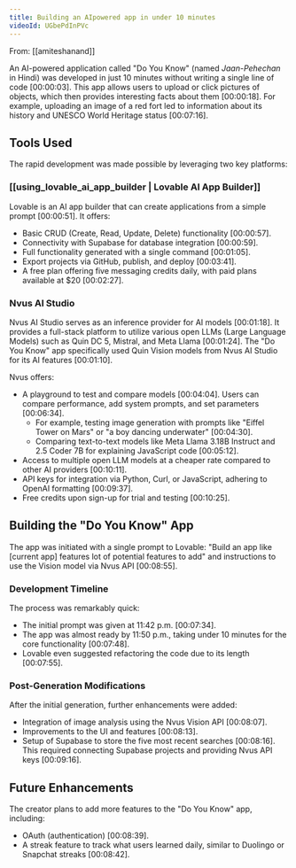 ```yaml
---
title: Building an AIpowered app in under 10 minutes
videoId: UGbePdInPVc
---
```


From: [[amiteshanand]] <br/> 

An AI-powered application called "Do You Know" (named *Jaan-Pehechan* in Hindi) was developed in just 10 minutes without writing a single line of code <a class="yt-timestamp" data-t="00:00:03">[00:00:03]</a>. This app allows users to upload or click pictures of objects, which then provides interesting facts about them <a class="yt-timestamp" data-t="00:00:18">[00:00:18]</a>. For example, uploading an image of a red fort led to information about its history and UNESCO World Heritage status <a class="yt-timestamp" data-t="00:07:16">[00:07:16]</a>.

## Tools Used

The rapid development was made possible by leveraging two key platforms:

### [[using_lovable_ai_app_builder | Lovable AI App Builder]]
Lovable is an AI app builder that can create applications from a simple prompt <a class="yt-timestamp" data-t="00:00:51">[00:00:51]</a>.
It offers:
*   Basic CRUD (Create, Read, Update, Delete) functionality <a class="yt-timestamp" data-t="00:00:57">[00:00:57]</a>.
*   Connectivity with Supabase for database integration <a class="yt-timestamp" data-t="00:00:59">[00:00:59]</a>.
*   Full functionality generated with a single command <a class="yt-timestamp" data-t="00:01:05">[00:01:05]</a>.
*   Export projects via GitHub, publish, and deploy <a class="yt-timestamp" data-t="00:03:41">[00:03:41]</a>.
*   A free plan offering five messaging credits daily, with paid plans available at $20 <a class="yt-timestamp" data-t="00:02:27">[00:02:27]</a>.

### Nvus AI Studio
Nvus AI Studio serves as an inference provider for AI models <a class="yt-timestamp" data-t="00:01:18">[00:01:18]</a>. It provides a full-stack platform to utilize various open LLMs (Large Language Models) such as Quin DC 5, Mistral, and Meta Llama <a class="yt-timestamp" data-t="00:01:24">[00:01:24]</a>. The "Do You Know" app specifically used Quin Vision models from Nvus AI Studio for its AI features <a class="yt-timestamp" data-t="00:01:10">[00:01:10]</a>.

Nvus offers:
*   A playground to test and compare models <a class="yt-timestamp" data-t="00:04:04">[00:04:04]</a>. Users can compare performance, add system prompts, and set parameters <a class="yt-timestamp" data-t="00:06:34">[00:06:34]</a>.
    *   For example, testing image generation with prompts like "Eiffel Tower on Mars" or "a boy dancing underwater" <a class="yt-timestamp" data-t="00:04:30">[00:04:30]</a>.
    *   Comparing text-to-text models like Meta Llama 3.18B Instruct and 2.5 Coder 7B for explaining JavaScript code <a class="yt-timestamp" data-t="00:05:12">[00:05:12]</a>.
*   Access to multiple open LLM models at a cheaper rate compared to other AI providers <a class="yt-timestamp" data-t="00:10:11">[00:10:11]</a>.
*   API keys for integration via Python, Curl, or JavaScript, adhering to OpenAI formatting <a class="yt-timestamp" data-t="00:09:37">[00:09:37]</a>.
*   Free credits upon sign-up for trial and testing <a class="yt-timestamp" data-t="00:10:25">[00:10:25]</a>.

## Building the "Do You Know" App

The app was initiated with a single prompt to Lovable: "Build an app like [current app] features lot of potential features to add" and instructions to use the Vision model via Nvus API <a class="yt-timestamp" data-t="00:08:55">[00:08:55]</a>.

### Development Timeline
The process was remarkably quick:
*   The initial prompt was given at 11:42 p.m. <a class="yt-timestamp" data-t="00:07:34">[00:07:34]</a>.
*   The app was almost ready by 11:50 p.m., taking under 10 minutes for the core functionality <a class="yt-timestamp" data-t="00:07:48">[00:07:48]</a>.
*   Lovable even suggested refactoring the code due to its length <a class="yt-timestamp" data-t="00:07:55">[00:07:55]</a>.

### Post-Generation Modifications
After the initial generation, further enhancements were added:
*   Integration of image analysis using the Nvus Vision API <a class="yt-timestamp" data-t="00:08:07">[00:08:07]</a>.
*   Improvements to the UI and features <a class="yt-timestamp" data-t="00:08:13">[00:08:13]</a>.
*   Setup of Supabase to store the five most recent searches <a class="yt-timestamp" data-t="00:08:16">[00:08:16]</a>. This required connecting Supabase projects and providing Nvus API keys <a class="yt-timestamp" data-t="00:09:16">[00:09:16]</a>.

## Future Enhancements
The creator plans to add more features to the "Do You Know" app, including:
*   OAuth (authentication) <a class="yt-timestamp" data-t="00:08:39">[00:08:39]</a>.
*   A streak feature to track what users learned daily, similar to Duolingo or Snapchat streaks <a class="yt-timestamp" data-t="00:08:42">[00:08:42]</a>.